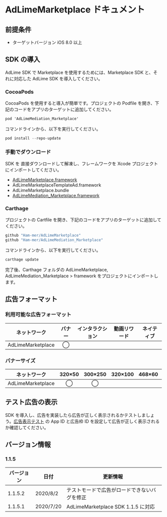 ﻿# AdLimeMarketplace ドキュメント

## 前提条件
- ターゲットバージョン iOS 8.0 以上

## SDK の導入
AdLime SDK で Marketplace を使用するためには、Marketplace SDK と、それに対応した AdLime SDK を導入してください。

### CocoaPods

CocoaPods を使用すると導入が簡単です。プロジェクトの Podfile を開き、下記のコードをアプリのターゲットに追加してください。
```objectivec
pod 'AdLimeMediation_Marketplace'
```

コマンドラインから、以下を実行してください。
```objectivec
pod install --repo-update
```

### 手動でダウンロード
SDK を 直接ダウンロードして解凍し、フレームワークを Xcode プロジェクトにインポートしてください。
- [AdLimeMarketplace.framework](https://github.com/Ham-mer/AdLime-iOS-Pub/raw/master/DownloadZip/AdLimeMarketplace/1.1.5.zip)
- AdLimeMarketplaceTemplateAd.framework
- AdLimeMarketplace.bundle
- [AdLimeMediation_Marketplace.framework](https://github.com/Ham-mer/AdLime-iOS-Pub/raw/master/DownloadZip/AdLimeMediation_Marketplace/1.1.5.2.zip)

### Carthage
プロジェクトの Cartfile を開き、下記のコードをアプリのターゲットに追加してください。
```objectivec
github "Ham-mer/AdLimeMarketplace"
github "Ham-mer/AdLimeMediation_Marketplace"
```

コマンドラインから、以下を実行してください。
```objectivec
carthage update
```

完了後、Carthage フォルダの AdLimeMarketplace, AdLimeMediation_Marketplace > framework をプロジェクトにインポートします。

## 広告フォーマット

### 利用可能な広告フォーマット
|ネットワーク |バナー |インタラクション |動画リワード |ネイティブ |
|:---------:|:----:|:------------:|:---------:|:--------:|
| AdLimeMarketplace | ◯ |         |           |          |

### バナーサイズ
|ネットワーク | 320×50 | 300×250 | 320×100 | 468×60 | 728×90 |
|:---------:|:------:|:-------:|:-------:|:------:|:------:|
| AdLimeMarketplace | ◯ | ◯    |         |        |        |

## テスト広告の表示
SDK を導入し、広告を実装したら広告が正しく表示されるかテストしましょう。[広告表示テスト](./test.md#AdLimeMarketplace) の App ID と広告枠 ID を設定して広告が正しく表示されるか確認してください。

## バージョン情報
### 1.1.5
| バージョン   | 日付       | 更新情報                           |
|------------|------------|----------------------------------|
| 1.1.5.2    | 2020/8/2   | テストモードで広告がロードできないバグを修正|
| 1.1.5.1    | 2020/7/20  | AdLimeMarketplace SDK 1.1.5 に対応|